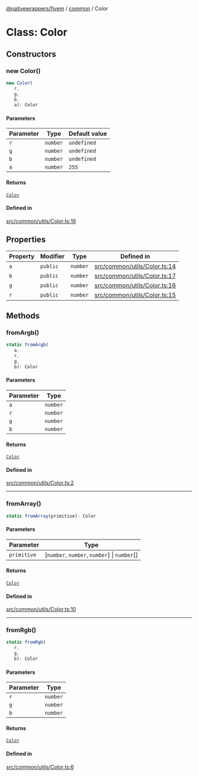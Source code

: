 [@nativewrappers/fivem](../../README.md) / [common](../README.md) / Color

# Class: Color

## Constructors

### new Color()

```ts
new Color(
   r, 
   g, 
   b, 
   a): Color
```

#### Parameters

| Parameter | Type | Default value |
| ------ | ------ | ------ |
| `r` | `number` | `undefined` |
| `g` | `number` | `undefined` |
| `b` | `number` | `undefined` |
| `a` | `number` | `255` |

#### Returns

[`Color`](Color.md)

#### Defined in

[src/common/utils/Color.ts:19](https://github.com/nativewrappers/fivem/blob/87bcb6b348baa538f549670f784fcd3ed14240d8/src/common/utils/Color.ts#L19)

## Properties

| Property | Modifier | Type | Defined in |
| ------ | ------ | ------ | ------ |
| `a` | `public` | `number` | [src/common/utils/Color.ts:14](https://github.com/nativewrappers/fivem/blob/87bcb6b348baa538f549670f784fcd3ed14240d8/src/common/utils/Color.ts#L14) |
| `b` | `public` | `number` | [src/common/utils/Color.ts:17](https://github.com/nativewrappers/fivem/blob/87bcb6b348baa538f549670f784fcd3ed14240d8/src/common/utils/Color.ts#L17) |
| `g` | `public` | `number` | [src/common/utils/Color.ts:16](https://github.com/nativewrappers/fivem/blob/87bcb6b348baa538f549670f784fcd3ed14240d8/src/common/utils/Color.ts#L16) |
| `r` | `public` | `number` | [src/common/utils/Color.ts:15](https://github.com/nativewrappers/fivem/blob/87bcb6b348baa538f549670f784fcd3ed14240d8/src/common/utils/Color.ts#L15) |

## Methods

### fromArgb()

```ts
static fromArgb(
   a, 
   r, 
   g, 
   b): Color
```

#### Parameters

| Parameter | Type |
| ------ | ------ |
| `a` | `number` |
| `r` | `number` |
| `g` | `number` |
| `b` | `number` |

#### Returns

[`Color`](Color.md)

#### Defined in

[src/common/utils/Color.ts:2](https://github.com/nativewrappers/fivem/blob/87bcb6b348baa538f549670f784fcd3ed14240d8/src/common/utils/Color.ts#L2)

***

### fromArray()

```ts
static fromArray(primitive): Color
```

#### Parameters

| Parameter | Type |
| ------ | ------ |
| `primitive` | [`number`, `number`, `number`] \| `number`[] |

#### Returns

[`Color`](Color.md)

#### Defined in

[src/common/utils/Color.ts:10](https://github.com/nativewrappers/fivem/blob/87bcb6b348baa538f549670f784fcd3ed14240d8/src/common/utils/Color.ts#L10)

***

### fromRgb()

```ts
static fromRgb(
   r, 
   g, 
   b): Color
```

#### Parameters

| Parameter | Type |
| ------ | ------ |
| `r` | `number` |
| `g` | `number` |
| `b` | `number` |

#### Returns

[`Color`](Color.md)

#### Defined in

[src/common/utils/Color.ts:6](https://github.com/nativewrappers/fivem/blob/87bcb6b348baa538f549670f784fcd3ed14240d8/src/common/utils/Color.ts#L6)
